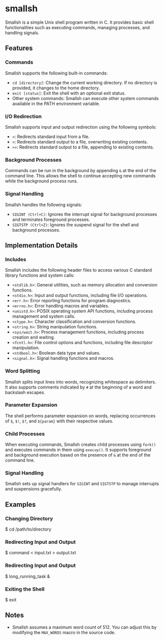 # smallsh
Smallsh is a simple Unix shell program written in C. It provides basic shell functionalities such as executing commands, managing processes, and handling signals.


## Features

### Commands

Smallsh supports the following built-in commands:

- `cd [directory]`: Change the current working directory. If no directory is provided, it changes to the home directory.
- `exit [status]`: Exit the shell with an optional exit status.
- Other system commands: Smallsh can execute other system commands available in the PATH environment variable.

### I/O Redirection

Smallsh supports input and output redirection using the following symbols:

- `<`: Redirects standard input from a file.
- `>`: Redirects standard output to a file, overwriting existing contents.
- `>>`: Redirects standard output to a file, appending to existing contents.

### Background Processes

Commands can be run in the background by appending `&` at the end of the command line. This allows the shell to continue accepting new commands while the background process runs.

### Signal Handling

Smallsh handles the following signals:

- `SIGINT (Ctrl+C)`: Ignores the interrupt signal for background processes and terminates foreground processes.
- `SIGTSTP (Ctrl+Z)`: Ignores the suspend signal for the shell and background processes.

## Implementation Details

### Includes

Smallsh includes the following header files to access various C standard library functions and system calls:

- `<stdlib.h>`: General utilities, such as memory allocation and conversion functions.
- `<stdio.h>`: Input and output functions, including file I/O operations.
- `<err.h>`: Error reporting functions for program diagnostics.
- `<errno.h>`: Error handling macros and variables.
- `<unistd.h>`: POSIX operating system API functions, including process management and system calls.
- `<ctype.h>`: Character classification and conversion functions.
- `<string.h>`: String manipulation functions.
- `<sys/wait.h>`: Process management functions, including process creation and waiting.
- `<fcntl.h>`: File control options and functions, including file descriptor manipulation.
- `<stdbool.h>`: Boolean data type and values.
- `<signal.h>`: Signal handling functions and macros.

### Word Splitting

Smallsh splits input lines into words, recognizing whitespace as delimiters. It also supports comments indicated by `#` at the beginning of a word and backslash escapes.

### Parameter Expansion

The shell performs parameter expansion on words, replacing occurrences of `$`, `$!`, `$?`, and `${param}` with their respective values.

### Child Processes

When executing commands, Smallsh creates child processes using `fork()` and executes commands in them using `execvp()`. It supports foreground and background execution based on the presence of `&` at the end of the command line.

### Signal Handling

Smallsh sets up signal handlers for `SIGINT` and `SIGTSTP` to manage interrupts and suspensions gracefully.

## Examples

### Changing Directory
$ cd /path/to/directory 

### Redirecting Input and Output
$ command < input.txt > output.txt

### Redirecting Input and Output
$ long_running_task &

### Exiting the Shell
$ exit

## Notes

- Smallsh assumes a maximum word count of 512. You can adjust this by modifying the `MAX_WORDS` macro in the source code.
